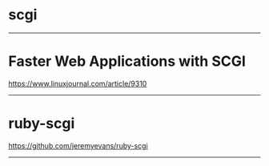 # scgi

---

# Faster Web Applications with SCGI

https://www.linuxjournal.com/article/9310

---

# ruby-scgi

https://github.com/jeremyevans/ruby-scgi

---

